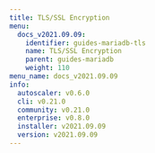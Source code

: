 ```yaml
---
title: TLS/SSL Encryption
menu:
  docs_v2021.09.09:
    identifier: guides-mariadb-tls
    name: TLS/SSL Encryption
    parent: guides-mariadb
    weight: 110
menu_name: docs_v2021.09.09
info:
  autoscaler: v0.6.0
  cli: v0.21.0
  community: v0.21.0
  enterprise: v0.8.0
  installer: v2021.09.09
  version: v2021.09.09
---
```


